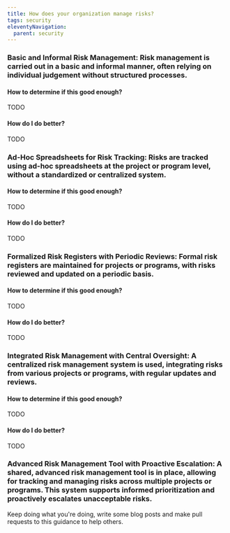 ```yaml
---
title: How does your organization manage risks?
tags: security
eleventyNavigation:
  parent: security
---
```


### **Basic and Informal Risk Management:** Risk management is carried out in a basic and informal manner, often relying on individual judgement without structured processes.

#### How to determine if this good enough?

TODO

#### How do I do better?

TODO

### **Ad-Hoc Spreadsheets for Risk Tracking:** Risks are tracked using ad-hoc spreadsheets at the project or program level, without a standardized or centralized system.

#### How to determine if this good enough?

TODO

#### How do I do better?

TODO

### **Formalized Risk Registers with Periodic Reviews:** Formal risk registers are maintained for projects or programs, with risks reviewed and updated on a periodic basis.

#### How to determine if this good enough?

TODO

#### How do I do better?

TODO

### **Integrated Risk Management with Central Oversight:** A centralized risk management system is used, integrating risks from various projects or programs, with regular updates and reviews.

#### How to determine if this good enough?

TODO

#### How do I do better?

TODO

### **Advanced Risk Management Tool with Proactive Escalation:** A shared, advanced risk management tool is in place, allowing for tracking and managing risks across multiple projects or programs. This system supports informed prioritization and proactively escalates unacceptable risks.

Keep doing what you're doing, write some blog posts and make pull requests to this guidance to help others.
